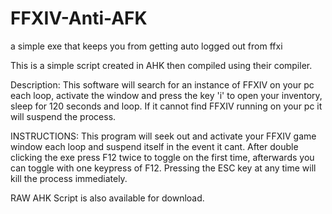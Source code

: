 # FFXIV-Anti-AFK
a simple exe that keeps you from getting auto logged out from ffxi

This is a simple script created in AHK then compiled using their compiler. 

Description: This software will search for an instance of FFXIV on your pc each loop, activate the window and press the key 'i' to open your inventory, sleep for 120 seconds and loop. If it cannot find FFXIV running on your pc it will suspend the process. 

INSTRUCTIONS: This program will seek out and activate your FFXIV game window each loop and suspend itself in the event it cant. After double clicking the exe press F12 twice to toggle on the first time, afterwards you can toggle with one keypress of F12. Pressing the ESC key at any time will kill the process immediately.


RAW AHK Script is also available for download.
